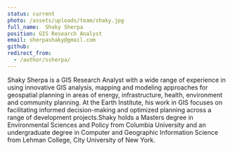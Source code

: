 ```yaml
---
status: current
photo: /assets/uploads/team/shaky.jpg
full_name:  Shaky Sherpa
position: GIS Research Analyst
email: sherpashaky@gmail.com
github: 
redirect_from:
  - /author/ssherpa/
---
```

Shaky Sherpa is a GIS Research Analyst  with a wide range of experience in using innovative GIS analysis, mapping and modeling approaches for geospatial planning in areas of energy, infrastructure, health, environment and community planning. At the Earth Institute, his work in GIS focuses on facilitating informed decision-making and optimized planning across a range of development projects.Shaky holds a Masters degree in Environmental Sciences and Policy from Columbia University and an undergraduate degree in   Computer and Geographic Information Science from Lehman College, City University of New York. 
